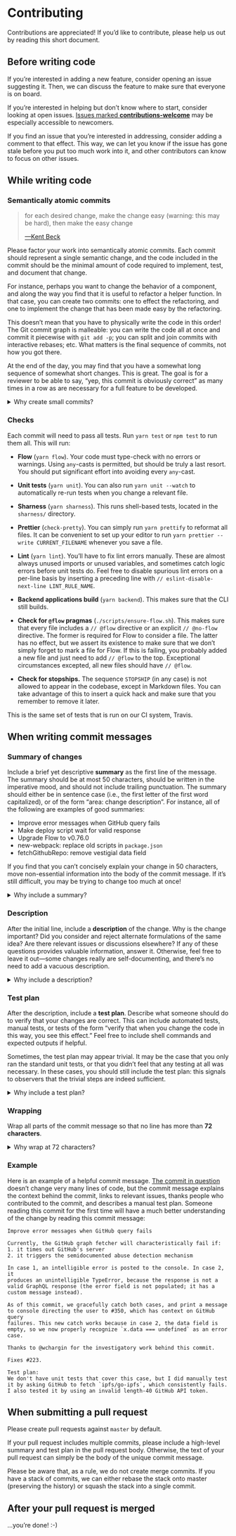 # Contributing

Contributions are appreciated! If you’d like to contribute, please help
us out by reading this short document.

## Before writing code

If you’re interested in adding a new feature, consider opening an issue
suggesting it. Then, we can discuss the feature to make sure that
everyone is on board.

If you’re interested in helping but don’t know where to start, consider
looking at open issues. [Issues marked **contributions-welcome**][cw]
may be especially accessible to newcomers.

[cw]: https://github.com/sourcecred/sourcecred/issues?q=is%3Aissue+label%3A"contributions+welcome"

If you find an issue that you’re interested in addressing, consider
adding a comment to that effect. This way, we can let you know if the
issue has gone stale before you put too much work into it, and other
contributors can know to focus on other issues.

## While writing code

### Semantically atomic commits

> for each desired change, make the change easy (warning: this may be
> hard), then make the easy change
>
> [—Kent Beck][kbeck-tweet]

[kbeck-tweet]: https://twitter.com/KentBeck/status/250733358307500032

Please factor your work into semantically atomic commits. Each commit
should represent a single semantic change, and the code included in the
commit should be the minimal amount of code required to implement, test,
and document that change.

For instance, perhaps you want to change the behavior of a component,
and along the way you find that it is useful to refactor a helper
function. In that case, you can create two commits: one to effect the
refactoring, and one to implement the change that has been made easy by
the refactoring.

This doesn’t mean that you have to physically write the code in this
order! The Git commit graph is malleable: you can write the code all at
once and commit it piecewise with `git add -p`; you can split and join
commits with interactive rebases; etc. What matters is the final
sequence of commits, not how you got there.

At the end of the day, you may find that you have a somewhat long
sequence of somewhat short changes. This is great. The goal is for a
reviewer to be able to say, “yep, this commit is obviously correct” as
many times in a row as are necessary for a full feature to be developed.

<details>
<summary>Why create small commits?</summary>

Writing small commits can help improve the design of your code. It is
common to realize an elegant way to split apart some functionality out
of a desire to split a commit into smaller, more localized pieces.

It is easier to review a commit that does one thing than a commit that
does many things. Not only will changes to the code be more localized,
but it will be easier for the reviewer to keep the whole context in
their mind.

Investigating and fixing bugs is much easier when commits are small.
There are more commits to look through, but an 8-fold increase in the
number of commits only entails 3 additional steps of bisection, which is
not a big deal. On the other hand, once the offending commit is
identified, the cause is more apparent if the commit is tiny than if it
is large.
</details>

### Checks

Each commit will need to pass all tests. Run `yarn test` or `npm test`
to run them all. This will run:

  - **Flow** (`yarn flow`). Your code must type-check with no errors or
    warnings. Using `any`-casts is permitted, but should be truly a last
    resort. You should put significant effort into avoiding every
    `any`-cast.

  - **Unit tests** (`yarn unit`). You can also run `yarn unit --watch`
    to automatically re-run tests when you change a relevant file.

  - **Sharness** (`yarn sharness`). This runs shell-based tests, located
    in the `sharness/` directory.

  - **Prettier** (`check-pretty`). You can simply run `yarn prettify` to
    reformat all files. It can be convenient to set up your editor to
    run `yarn prettier --write CURRENT_FILENAME` whenever you save a
    file.

  - **Lint** (`yarn lint`). You’ll have to fix lint errors manually.
    These are almost always unused imports or unused variables, and
    sometimes catch logic errors before unit tests do. Feel free to
    disable spurious lint errors on a per-line basis by inserting a
    preceding line with `// eslint-disable-next-line LINT_RULE_NAME`.

  - **Backend applications build** (`yarn backend`). This makes sure
    that the CLI still builds.

  - **Check for `@flow` pragmas** (`./scripts/ensure-flow.sh`). This
    makes sure that every file includes a `// @flow` directive or an
    explicit `// @no-flow` directive. The former is required for Flow to
    consider a file. The latter has no effect, but we assert its
    existence to make sure that we don’t simply forget to mark a file
    for Flow. If this is failing, you probably added a new file and just
    need to add `// @flow` to the top. Exceptional circumstances
    excepted, all new files should have `// @flow`.

  - **Check for stopships.** The sequence `STOPSHIP` (in any case) is
    not allowed to appear in the codebase, except in Markdown files. You
    can take advantage of this to insert a quick hack and make sure that
    you remember to remove it later.

This is the same set of tests that is run on our CI system, Travis.

## When writing commit messages

### Summary of changes

Include a brief yet descriptive **summary** as the first line of the
message. The summary should be at most 50 characters, should be written
in the imperative mood, and should not include trailing punctuation. The
summary should either be in sentence case (i.e., the first letter of the
first word capitalized), or of the form “area: change description”. For
instance, all of the following are examples of good summaries:

  - Improve error messages when GitHub query fails
  - Make deploy script wait for valid response
  - Upgrade Flow to v0.76.0
  - new-webpack: replace old scripts in `package.json`
  - fetchGithubRepo: remove vestigial data field

If you find that you can’t concisely explain your change in 50
characters, move non-essential information into the body of the commit
message. If it’s still difficult, you may be trying to change too much
at once!

<details>
<summary>Why include a summary?</summary>

The 50-character summary is critical because this is what Git
expects. Git often assumes that the first line of a commit contains a
concise description, and so workflows like interactive rebases surface
this information. The particular style of the summary is chosen to be
consistent with those commits emitted by Git itself: commands like
`git-revert` and `git-merge` are of this form, so it’s a good standard
to pick.
</details>

### Description

After the initial line, include a **description** of the change. Why is
the change important? Did you consider and reject alternate formulations
of the same idea? Are there relevant issues or discussions elsewhere? If
any of these questions provides valuable information, answer it.
Otherwise, feel free to leave it out—some changes really are
self-documenting, and there’s no need to add a vacuous description.

<details>
<summary>Why include a description?</summary>

A commit describes a _change_ from one state of the codebase to the
next. If your patch is good, the final state of the code will be clear
to anyone reading it. But this isn’t always sufficient to explain why
the change was necessary. Documenting the motivation, alternate
formulations, etc. is helpful both in the present (for reviewers) and in
the future (for people using `git-blame` to try to understand how a
piece of code came to be).
</details>

### Test plan

After the description, include a **test plan**. Describe what someone
should do to verify that your changes are correct. This can include
automated tests, manual tests, or tests of the form “verify that when
you change the code in this way, you see this effect.” Feel free to
include shell commands and expected outputs if helpful.

Sometimes, the test plan may appear trivial. It may be the case that you
only ran the standard unit tests, or that you didn’t feel that any
testing at all was necessary. In these cases, you should still include
the test plan: this signals to observers that the trivial steps are
indeed sufficient.

<details>
<summary>Why include a test plan?</summary>

The value of a test plan is many-fold. Simply writing the test plan can
force you to consider cases that you hadn’t before, in turn helping you
discover bugs or think of alternate implementations. Even if the test
plan is as simple as “standard unit tests suffice”, this indicates to
observers that no additional testing is required. The test plan is
useful for reviewers, and for anyone bisecting through the history or
trying to learn more about the development or intention of a commit.
</details>

### Wrapping

Wrap all parts of the commit message so that no line has more than **72
characters**.

<details>
<summary>Why wrap at 72 characters?</summary>

This leaves room for four spaces of padding on either side while still
fitting in an 80-character terminal. Programs like `git-log` expect that
this amount of padding exists.

(Yes, people really still use 80-character terminals. When each of your
terminals has bounded width, you can display more of them on a screen!)
</details>

### Example

Here is an example of a helpful commit message. [The commit in
question][example-commit] doesn’t change very many lines of code, but
the commit message explains the context behind the commit, links to
relevant issues, thanks people who contributed to the commit, and
describes a manual test plan. Someone reading this commit for the first
time will have a much better understanding of the change by reading this
commit message:

```
Improve error messages when GitHub query fails

Currently, the GitHub graph fetcher will characteristically fail if:
1. it times out GitHub's server
2. it triggers the semidocumented abuse detection mechanism

In case 1, an intelligible error is posted to the console. In case 2, it
produces an unintelligible TypeError, because the response is not a
valid GraphQL response (the error field is not populated; it has a
custom message instead).

As of this commit, we gracefully catch both cases, and print a message
to console directing the user to #350, which has context on GitHub query
failures. This new catch works because in case 2, the data field is
empty, so we now properly recognize `x.data === undefined` as an error
case.

Thanks to @wchargin for the investigatory work behind this commit.

Fixes #223.

Test plan:
We don't have unit tests that cover this case, but I did manually test
it by asking GitHub to fetch `ipfs/go-ipfs`, which consistently fails.
I also tested it by using an invalid length-40 GitHub API token.
```

[example-commit]: https://github.com/sourcecred/sourcecred/commit/b61b8fbdb88a64192ca837550b7a53e6c27a90e0

## When submitting a pull request

Please create pull requests against `master` by default.

If your pull request includes multiple commits, please include a
high-level summary and test plan in the pull request body. Otherwise,
the text of your pull request can simply be the body of the unique
commit message.

Please be aware that, as a rule, we do not create merge commits. If you
have a stack of commits, we can either rebase the stack onto master
(preserving the history) or squash the stack into a single commit.

## After your pull request is merged

…you’re done! :-)
